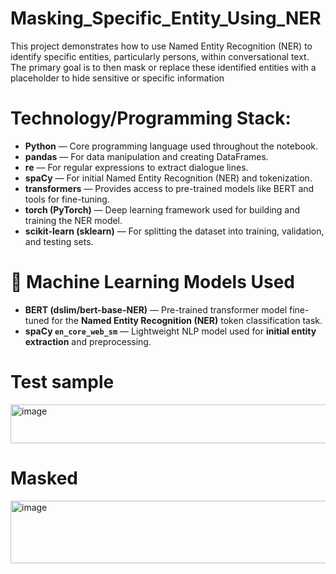 # Masking_Specific_Entity_Using_NER
This project demonstrates how to use Named Entity Recognition (NER) to identify specific entities, particularly persons, within conversational text. The primary goal is to then mask or replace these identified entities with a placeholder to hide sensitive or specific information


# Technology/Programming Stack:

* **Python** — Core programming language used throughout the notebook.
* **pandas** — For data manipulation and creating DataFrames.
* **re** — For regular expressions to extract dialogue lines.
* **spaCy** — For initial Named Entity Recognition (NER) and tokenization.
* **transformers** — Provides access to pre-trained models like BERT and tools for fine-tuning.
* **torch (PyTorch)** — Deep learning framework used for building and training the NER model.
* **scikit-learn (sklearn)** — For splitting the dataset into training, validation, and testing sets.

# 🤖 Machine Learning Models Used

* **BERT (dslim/bert-base-NER)** — Pre-trained transformer model fine-tuned for the **Named Entity Recognition (NER)** token classification task.
* **spaCy `en_core_web_sm`** — Lightweight NLP model used for **initial entity extraction** and preprocessing.

# Test sample
<img width="1301" height="62" alt="image" src="https://github.com/user-attachments/assets/9d3e8d5f-3f7c-46a0-9cac-e96c41e4b569" />

# Masked 
<img width="1408" height="100" alt="image" src="https://github.com/user-attachments/assets/30e81fc7-d1ff-4cfd-995d-336ca28cde07" />





